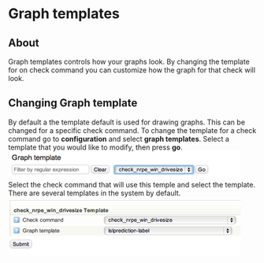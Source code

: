 # Graph templates

## About

Graph templates controls how your graphs look. By changing the template for on check command you can customize how the graph for that check will look.

## Changing Graph template

By default a the template default is used for drawing graphs. This can be changed for a specific check command.
 To change the template for a check command go to **configuration** and select **graph templates**. Select a template that you would like to modify, then press **go**.
 ![](images/16482376/16679084.png)
 Select the check command that will use this temple and select the template. There are several templates in the system by default.
 ![](images/16482376/16679073.png)
